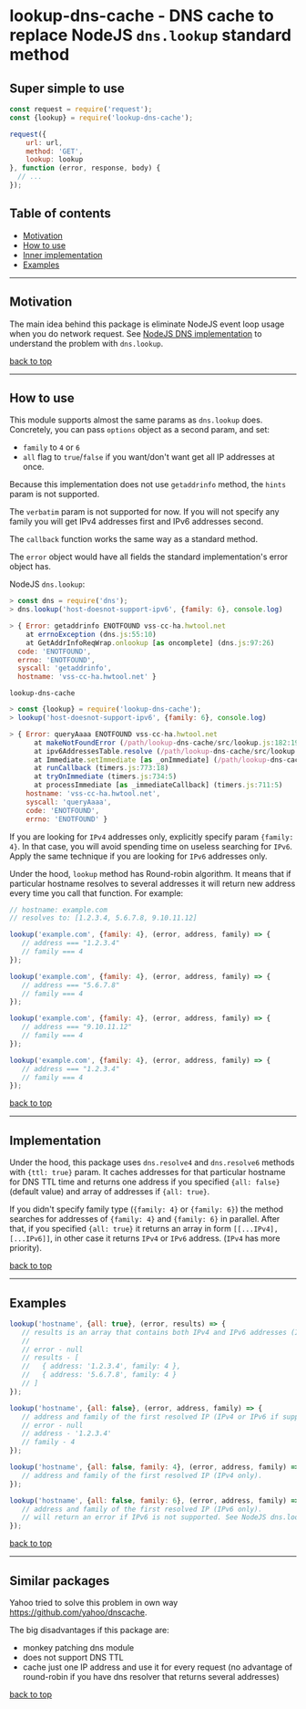 
# lookup-dns-cache - DNS cache to replace NodeJS `dns.lookup` standard method

## Super simple to use

```js
const request = require('request');
const {lookup} = require('lookup-dns-cache');

request({
    url: url,
    method: 'GET',
    lookup: lookup
}, function (error, response, body) {
  // ...
});
```

## Table of contents

- [Motivation](#motivation)
- [How to use](#howtouse)
- [Inner implementation](#implementation)
- [Examples](#examples)

---

## Motivation

The main idea behind this package is eliminate NodeJS event loop usage when you do network request.
See [NodeJS DNS implementation](https://nodejs.org/api/dns.html#dns_implementation_considerations) to understand the problem with `dns.lookup`.


[back to top](#table-of-contents)

---

## How to use

This module supports almost the same params as `dns.lookup` does. Concretely, you can pass `options` object as a second param, and
set:
- `family` to `4` or `6`
- `all` flag to `true`/`false` if you want/don't want get all IP addresses at once.

Because this implementation does not use `getaddrinfo` method, the `hints` param is not supported.

The `verbatim` param is not supported for now. If you will not specify any family you will get IPv4 addresses first and IPv6 addresses second.
 
The `callback` function works the same way as a standard method.

The `error` object would have all fields the standard implementation's error object has.

NodeJS `dns.lookup`:
```javascript
> const dns = require('dns');
> dns.lookup('host-doesnot-support-ipv6', {family: 6}, console.log)

> { Error: getaddrinfo ENOTFOUND vss-cc-ha.hwtool.net
    at errnoException (dns.js:55:10)
    at GetAddrInfoReqWrap.onlookup [as oncomplete] (dns.js:97:26)
  code: 'ENOTFOUND',
  errno: 'ENOTFOUND',
  syscall: 'getaddrinfo',
  hostname: 'vss-cc-ha.hwtool.net' }

```

`lookup-dns-cache`
```javascript
> const {lookup} = require('lookup-dns-cache');
> lookup('host-doesnot-support-ipv6', {family: 6}, console.log)

> { Error: queryAaaa ENOTFOUND vss-cc-ha.hwtool.net
      at makeNotFoundError (/path/lookup-dns-cache/src/lookup.js:182:19)
      at ipv6AddressesTable.resolve (/path/lookup-dns-cache/src/lookup.js:147:37)
      at Immediate.setImmediate [as _onImmediate] (/path/lookup-dns-cache/src/IpAddressesTable.js:70:48)
      at runCallback (timers.js:773:18)
      at tryOnImmediate (timers.js:734:5)
      at processImmediate [as _immediateCallback] (timers.js:711:5)
    hostname: 'vss-cc-ha.hwtool.net',
    syscall: 'queryAaaa',
    code: 'ENOTFOUND',
    errno: 'ENOTFOUND' }
```

If you are looking for `IPv4` addresses only, explicitly specify param `{family: 4}`. In that case, you will avoid 
spending time on useless searching for `IPv6`. Apply the same technique if you are looking for `IPv6` addresses only. 

Under the hood, `lookup` method has Round-robin algorithm. It means that if particular hostname resolves to several addresses
it will return new address every time you call that function. For example:
```javascript
// hostname: example.com
// resolves to: [1.2.3.4, 5.6.7.8, 9.10.11.12]

lookup('example.com', {family: 4}, (error, address, family) => {
   // address === "1.2.3.4"
   // family === 4
});

lookup('example.com', {family: 4}, (error, address, family) => {
   // address === "5.6.7.8"
   // family === 4
});

lookup('example.com', {family: 4}, (error, address, family) => {
   // address === "9.10.11.12"
   // family === 4
});

lookup('example.com', {family: 4}, (error, address, family) => {
   // address === "1.2.3.4"
   // family === 4
});
```

[back to top](#table-of-contents)

---
## Implementation

Under the hood, this package uses `dns.resolve4` and `dns.resolve6` methods with `{ttl: true}` param.
It caches addresses for that particular hostname for DNS TTL time and returns one address if you specified `{all: false}` (default value)
and array of addresses if `{all: true}`.

If you didn't specify family type (`{family: 4}` or `{family: 6}`) the method searches for addresses of `{family: 4}` and `{family: 6}` in parallel.
After that, if you specified `{all: true}` it returns an array in form `[[...IPv4],[...IPv6]]`, in other case it returns `IPv4` or `IPv6` address.
(`IPv4` has more priority).

[back to top](#table-of-contents)

---
## Examples

```javascript
lookup('hostname', {all: true}, (error, results) => {
   // results is an array that contains both IPv4 and IPv6 addresses (Ipv4 first).
   //
   // error - null
   // results - [ 
   //   { address: '1.2.3.4', family: 4 },
   //   { address: '5.6.7.8', family: 4 } 
   // ]
});
```

```javascript
lookup('hostname', {all: false}, (error, address, family) => {
   // address and family of the first resolved IP (IPv4 or IPv6 if supported).
   // error - null
   // address - '1.2.3.4'
   // family - 4
});
```

```javascript
lookup('hostname', {all: false, family: 4}, (error, address, family) => {
   // address and family of the first resolved IP (IPv4 only). 
});
```

```javascript
lookup('hostname', {all: false, family: 6}, (error, address, family) => {
   // address and family of the first resolved IP (IPv6 only).
   // will return an error if IPv6 is not supported. See NodeJS dns.lookup doc.
});
```

[back to top](#table-of-contents)

---
## Similar packages

Yahoo tried to solve this problem in own way https://github.com/yahoo/dnscache.

The big disadvantages if this package are:
- monkey patching dns module
- does not support DNS TTL
- cache just one IP address and use it for every request (no advantage of round-robin if you have dns resolver that returns several addresses)

[back to top](#table-of-contents)
